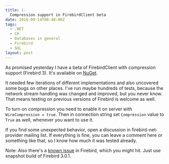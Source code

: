 ```yaml
---
title: |-
  Compression support in FirebirdClient beta
date: 2016-09-14T06:48:00Z
tags:
  - .NET
  - C#
  - Databases in general
  - Firebird
  - SQL
layout: post
---
```

As promised yesterday I have a beta of FirebirdClient with compression support (Firebird 3). It's available on [NuGet][1].

<!-- excerpt -->

It needed few iterations of different implementations and also uncovered some bugs on other places. I've run maybe hundreds of tests, because the network stream handling was changed and improved, but you never know. That means testing on previous versions of Firebird is welcome as well.

To turn on compression you need to enable it on server with `WireCompression = true`. Then in connection string set `Compression` value to `True` as well, whenever you want to use it.

If you find some unexpected behavior, open a discussion in firebird-net-provider mailing list. If everything is fine, you can leave a comment here or something like that, so I know how much it was tested already. 

Note: Also there's a [known issue][2] in Firebird, which you might hit. Just use snapshot build of Firebird 3.0.1.

[1]: https://www.nuget.org/packages/FirebirdSql.Data.FirebirdClient/5.5.0-beta1
[2]: http://tracker.firebirdsql.org/browse/CORE-5347